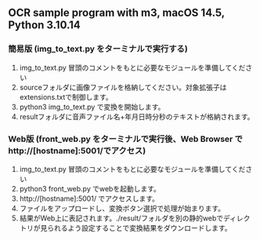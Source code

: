 ## OCR sample program with m3, macOS 14.5, Python 3.10.14

### 簡易版 (img_to_text.py をターミナルで実行する)

1. img_to_text.py 冒頭のコメントをもとに必要なモジュールを準備してください
2. sourceフォルダに画像ファイルを格納してください。対象拡張子はextensions.txtで制御します。
3. python3 img_to_text.py
   で変換を開始します。
4. resultフォルダに音声ファイル名+年月日時分秒のテキストが格納されます。

### Web版 (front_web.py をターミナルで実行後、Web Browser で http://[hostname]:5001/でアクセス)

1. img_to_text.py 冒頭のコメントをもとに必要なモジュールを準備してください
2. python3 front_web.py でwebを起動します。
3. http://[hostname]:5001/ でアクセスします。
4. ファイルをアップロードし、変換ボタン選択で処理が始まります。
5. 結果がWeb上に表記されます。./result/フォルダを別の静的webでディレクトリが見られるよう設定することで変換結果をダウンロードします。

